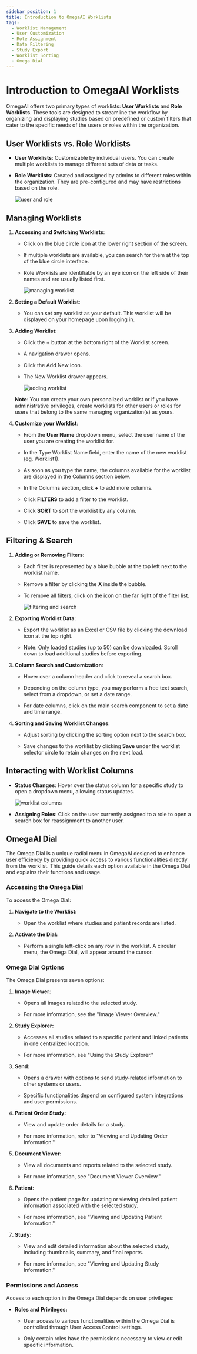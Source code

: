 ```yaml
---
sidebar_position: 1
title: Introduction to OmegaAI Worklists
tags:
  - Worklist Management
  - User Customization
  - Role Assignment
  - Data Filtering
  - Study Export
  - Worklist Sorting
  - Omega Dial
---
```

# Introduction to OmegaAI Worklists

OmegaAI offers two primary types of worklists: **User Worklists** and
**Role Worklists**. These tools are designed to streamline the workflow
by organizing and displaying studies based on predefined or custom
filters that cater to the specific needs of the users or roles within
the organization.

## User Worklists vs. Role Worklists

- **User Worklists**: Customizable by individual users. You can create
  multiple worklists to manage different sets of data or tasks.

- **Role Worklists**: Created and assigned by admins to different roles
  within the organization. They are pre-configured and may have
  restrictions based on the role.

  ![user and role](./img/userandrole.png)

## Managing Worklists

1.  **Accessing and Switching Worklists**:

    - Click on the blue circle icon at the lower right section of the
      screen.

    - If multiple worklists are available, you can search for them at
      the top of the blue circle interface.

    - Role Worklists are identifiable by an eye icon on the left side of
      their names and are usually listed first.

      ![managing worklist](./img/managingworklist.png)

2.  **Setting a Default Worklist**:

    - You can set any worklist as your default. This worklist will be
      displayed on your homepage upon logging in.

3.  **Adding Worklist**:

    - Click the + button at the bottom right of the Worklist screen.

    - A navigation drawer opens.

    - Click the Add New icon.

    - The New Worklist drawer appears.

      ![adding worklist](./img/addingworklist.png)

    **Note**: You can create your own personalized worklist or if you have
      administrative privileges, create worklists for other users or
      roles for users that belong to the same managing organization(s)
      as yours.

4. **Customize your Worklist**:

   - From the **User Name** dropdown menu, select the user name of the user
    you are creating the worklist for.

   - In the Type Worklist Name field, enter the name of the new worklist
    (eg. Worklist1).

   - As soon as you type the name, the columns available for the worklist
    are displayed in the Columns section below.

   - In the Columns section, click **+** to add more columns.

   - Click **FILTERS** to add a filter to the worklist.

   - Click **SORT** to sort the worklist by any column.

   - Click **SAVE** to save the worklist.

## Filtering & Search

1.  **Adding or Removing Filters**:

    - Each filter is represented by a blue bubble at the top left next
      to the worklist name.

    - Remove a filter by clicking the **X** inside the bubble.

    - To remove all filters, click on the icon on the far right of the
      filter list.

      ![filtering and search](./img/filteringandsearch.png)

2.  **Exporting Worklist Data**:

    - Export the worklist as an Excel or CSV file by clicking the
      download icon at the top right.

    - Note: Only loaded studies (up to 50) can be downloaded. Scroll
      down to load additional studies before exporting.

3.  **Column Search and Customization**:

    - Hover over a column header and click to reveal a search box.

    - Depending on the column type, you may perform a free text search,
      select from a dropdown, or set a date range.

    - For date columns, click on the main search component to set a date
      and time range.

4.  **Sorting and Saving Worklist Changes**:

    - Adjust sorting by clicking the sorting option next to the search
      box.

    - Save changes to the worklist by clicking **Save** under the worklist
      selector circle to retain changes on the next load.

## Interacting with Worklist Columns

- **Status Changes**: Hover over the status column for a specific study
  to open a dropdown menu, allowing status updates.

  ![worklist columns](./img/worklistcolumns.png)

- **Assigning Roles**: Click on the user currently assigned to a role to
  open a search box for reassignment to another user.

## OmegaAI Dial

The Omega Dial is a unique radial menu in OmegaAI designed to enhance
user efficiency by providing quick access to various functionalities
directly from the worklist. This guide details each option available in
the Omega Dial and explains their functions and usage.

### Accessing the Omega Dial

To access the Omega Dial:

1.  **Navigate to the Worklist:**

    - Open the worklist where studies and patient records are listed.

2.  **Activate the Dial:**

    - Perform a single left-click on any row in the worklist. A circular
      menu, the Omega Dial, will appear around the cursor.

### Omega Dial Options

The Omega Dial presents seven options:

1.  **Image Viewer:**

    - Opens all images related to the selected study.

    - For more information, see the "Image Viewer Overview."

2.  **Study Explorer:**

    - Accesses all studies related to a specific patient and linked
      patients in one centralized location.

    - For more information, see "Using the Study Explorer."

3.  **Send:**

    - Opens a drawer with options to send study-related information to
      other systems or users.

    - Specific functionalities depend on configured system integrations
      and user permissions.

4.  **Patient Order Study:**

    - View and update order details for a study.

    - For more information, refer to "Viewing and Updating Order
      Information."

5.  **Document Viewer:**

    - View all documents and reports related to the selected study.

    - For more information, see "Document Viewer Overview."

6.  **Patient:**

    - Opens the patient page for updating or viewing detailed patient
      information associated with the selected study.

    - For more information, see "Viewing and Updating Patient
      Information."

7.  **Study:**

    - View and edit detailed information about the selected study,
      including thumbnails, summary, and final reports.

    - For more information, see "Viewing and Updating Study
      Information."

### Permissions and Access

Access to each option in the Omega Dial depends on user privileges:

- **Roles and Privileges:**

  - User access to various functionalities within the Omega Dial is
    controlled through User Access Control settings.

  - Only certain roles have the permissions necessary to view or edit
    specific information.


